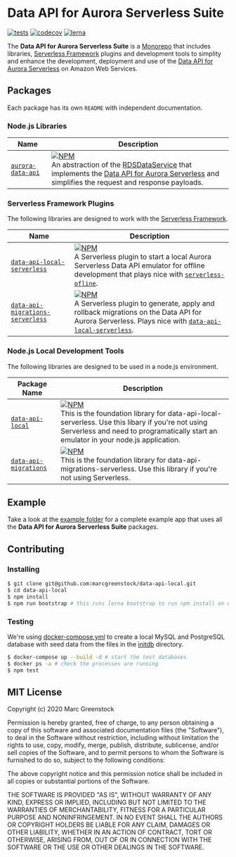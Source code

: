# Data API for Aurora Serverless Suite

[![tests](https://github.com/marcgreenstock/data-api-local/workflows/master/badge.svg)](https://github.com/marcgreenstock/data-api-local/actions) [![codecov](https://codecov.io/gh/marcgreenstock/data-api-local/branch/master/graph/badge.svg)](https://codecov.io/gh/marcgreenstock/data-api-local)
 [![lerna](https://img.shields.io/badge/maintained%20with-lerna-cc00ff.svg)](https://lerna.js.org/)

The **Data API for Aurora Serverless Suite** is a [Monorepo](https://en.wikipedia.org/wiki/Monorepo) that includes libraries, [Serverless Framework](https://serverless.com/) plugins and development tools to simplity and enhance the development, deployment and use of the [Data API for Aurora Serverless](https://aws.amazon.com/blogs/aws/new-data-api-for-amazon-aurora-serverless/) on Amazon Web Services.

## Packages

Each package has its own `README` with independent documentation.

### Node.js Libraries

| Name | Description |
| ---- | ----------- |
| [`aurora-data-api`](packages/aurora-data-api) | [![NPM](https://img.shields.io/npm/v/aurora-data-api.svg)](https://www.npmjs.com/package/aurora-data-api)<br />An abstraction of the [RDSDataService](https://docs.aws.amazon.com/AWSJavaScriptSDK/latest/AWS/RDSDataService.html) that implements the [Data API for Aurora Serverless](https://docs.aws.amazon.com/AmazonRDS/latest/AuroraUserGuide/data-api.html) and simplifies the request and response payloads. |

### Serverless Framework Plugins

The following libraries are designed to work with the [Serverless Framework](https://serverless.com/).

| Name                                                         | Description                                                  |
| ------------------------------------------------------------ | ------------------------------------------------------------ |
| [`data-api-local-serverless`](packages/data-api-local-serverless) | [![NPM](https://img.shields.io/npm/v/data-api-local-serverless.svg)](https://www.npmjs.com/package/data-api-local-serverless)<br />A Serverless plugin to start a local Aurora Serverless Data API emulator for offline development that plays nice with [`serverless-ofline`](https://github.com/dherault/serverless-offline). |
| [`data-api-migrations-serverless`](packages/data-api-migrations-serverless) | [![NPM](https://img.shields.io/npm/v/data-api-migrations-serverless.svg)](https://www.npmjs.com/package/data-api-migrations-serverless)<br />A Serverless plugin to generate, apply and rollback migrations on the Data API for Aurora Serverless. Plays nice with [`data-api-local-serverless`](packages/data-api-local-serverless). |

### Node.js Local Development Tools

The following libraries are designed to be used in a node.js environment.

| Package Name | Description |
| ---- | ----------- |
| [`data-api-local`](packages/data-api-local)| [![NPM](https://img.shields.io/npm/v/data-api-local.svg)](https://www.npmjs.com/package/data-api-local)<br />This is the foundation library for data-api-local-serverless. Use this libary if you're not using Serverless and need to programatically start an emulator in your node.js application. |
| [`data-api-migrations`](packages/data-api-migrations) | [![NPM](https://img.shields.io/npm/v/data-api-migrations.svg)](https://www.npmjs.com/package/data-api-migrations)<br />This is the foundation library for data-api-migrations-serverless. Use this library if you're not using Serverless. |

## Example

Take a look at the [example folder](https://github.com/marcgreenstock/data-api-local/tree/master/example) for a complete example app that uses all the **Data API for Aurora Serverless Suite** packages.

## Contributing

### Installing

```sh
$ git clone git@github.com:marcgreenstock/data-api-local.git
$ cd data-api-local
$ npm install
$ npm run bootstrap # this runs lerna bootstrap to run npm install on each package and npm link the packages together.
```

### Testing

We're using [docker-compose.yml](docker-compose.yml) to create a local MySQL and PostgreSQL database with seed data from the files in the [initdb](initdb) directory.

```sh
$ docker-compose up --build -d # start the test databases
$ docker ps -a # check the processes are running
$ npm test
```

## MIT License

Copyright (c) 2020 Marc Greenstock

Permission is hereby granted, free of charge, to any person obtaining a copy
of this software and associated documentation files (the "Software"), to deal
in the Software without restriction, including without limitation the rights
to use, copy, modify, merge, publish, distribute, sublicense, and/or sell
copies of the Software, and to permit persons to whom the Software is
furnished to do so, subject to the following conditions:

The above copyright notice and this permission notice shall be included in all
copies or substantial portions of the Software.

THE SOFTWARE IS PROVIDED "AS IS", WITHOUT WARRANTY OF ANY KIND, EXPRESS OR
IMPLIED, INCLUDING BUT NOT LIMITED TO THE WARRANTIES OF MERCHANTABILITY,
FITNESS FOR A PARTICULAR PURPOSE AND NONINFRINGEMENT. IN NO EVENT SHALL THE
AUTHORS OR COPYRIGHT HOLDERS BE LIABLE FOR ANY CLAIM, DAMAGES OR OTHER
LIABILITY, WHETHER IN AN ACTION OF CONTRACT, TORT OR OTHERWISE, ARISING FROM,
OUT OF OR IN CONNECTION WITH THE SOFTWARE OR THE USE OR OTHER DEALINGS IN THE
SOFTWARE.